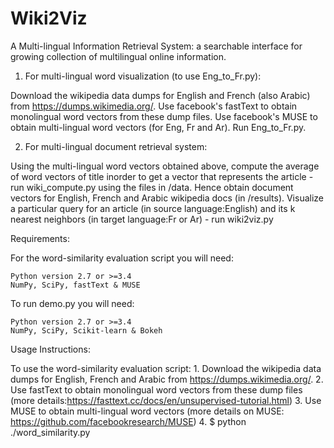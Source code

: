 # Wiki2Viz
A Multi-lingual Information Retrieval System: a searchable interface for growing collection of multilingual online information.

1. For multi-lingual word visualization (to use Eng_to_Fr.py):

Download the wikipedia data dumps for English and French (also Arabic) from https://dumps.wikimedia.org/.
 Use facebook's fastText to obtain monolingual word vectors from these dump files.
 Use facebook's MUSE to obtain multi-lingual word vectors (for Eng, Fr and Ar).
 Run Eng_to_Fr.py.
 
2. For multi-lingual document retrieval system:

Using the multi-lingual word vectors obtained above, compute the average of word vectors of title inorder to get a vector that represents the article - run wiki_compute.py using the files in /data.
 Hence obtain document vectors for English, French and Arabic wikipedia docs (in /results).
 Visualize a particular query for an article (in source language:English) and its k nearest neighbors (in target language:Fr or Ar) - run wiki2viz.py
 
 Requirements:
 
 For the word-similarity evaluation script you will need:

    Python version 2.7 or >=3.4
    NumPy, SciPy, fastText & MUSE

To run demo.py you will need:

    Python version 2.7 or >=3.4
    NumPy, SciPy, Scikit-learn & Bokeh
    
    
   
Usage Instructions:

To use the word-similarity evaluation script:
    1. Download the wikipedia data dumps for English, French and Arabic from https://dumps.wikimedia.org/.
    2. Use fastText to obtain monolingual word vectors from these dump files (more details:https://fasttext.cc/docs/en/unsupervised-tutorial.html)
    3. Use MUSE to obtain multi-lingual word vectors (more details on MUSE: https://github.com/facebookresearch/MUSE)
    4. $ python ./word_similarity.py
    
    
 
